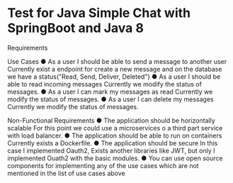 # Test for Java Simple Chat with SpringBoot and Java 8

Requirements

Use Cases
● As a user I should be able to send a message to another user
Currently exist a endpoint for create a new message and on the database we have a status("Read, Send, Deliver, Deleted")
● As a user I should be able to read incoming messages
Currently we modify the status of messages.
● As a user I can mark my messages as read
Currently we modify the status of messages.
● As a user I can delete my messages
Currently we modify the status of messages.

Non-Functional Requirements
● The application should be horizontally scalable
For this point we could use a microservices o a third part service with load balancer.
● The application should be able to run on containers
Currently exists a Dockerfile.
● The application should be secure
In this case I implemented Oauth2, Exists another libraries like JWT, but only I implemented Ouath2 with the basic modules.
● You can use open source components for implementing any of the use cases which are
not mentioned in the list of use cases above
